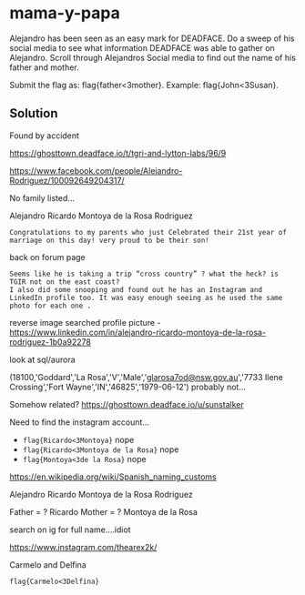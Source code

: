 # mama-y-papa

Alejandro has been seen as an easy mark for DEADFACE. 
Do a sweep of his social media to see what information DEADFACE was able to gather on Alejandro. 
Scroll through Alejandros Social media to find out the name of his father and mother.

Submit the flag as: flag{father<3mother}. Example: flag{John<3Susan}.

## Solution

Found by accident

https://ghosttown.deadface.io/t/tgri-and-lytton-labs/96/9

https://www.facebook.com/people/Alejandro-Rodriguez/100092649204317/

No family listed...

Alejandro Ricardo Montoya de la Rosa Rodriguez

```
Congratulations to my parents who just Celebrated their 21st year of marriage on this day! very proud to be their son!
```

back on forum page

```
Seems like he is taking a trip “cross country” ? what the heck? is TGIR not on the east coast?
I also did some snooping and found out he has an Instagram and LinkedIn profile too. It was easy enough seeing as he used the same photo for each one .

```

reverse image searched profile picture - https://www.linkedin.com/in/alejandro-ricardo-montoya-de-la-rosa-rodriguez-1b0a92278


look at sql/aurora

(18100,'Goddard','La Rosa','V','Male','glarosa7od@nsw.gov.au','7733 Ilene Crossing','Fort Wayne','IN','46825','1979-06-12')
probably not...

Somehow related? https://ghosttown.deadface.io/u/sunstalker

Need to find the instagram account...

- `flag{Ricardo<3Montoya}` nope
- `flag{Ricardo<3Montoya de la Rosa}` nope
- `flag{Montoya<3de la Rosa}` nope

https://en.wikipedia.org/wiki/Spanish_naming_customs

Alejandro Ricardo Montoya de la Rosa Rodriguez

Father = ? Ricardo
Mother = ? Montoya de la Rosa

search on ig for full name....idiot

https://www.instagram.com/thearex2k/

Carmelo and Delfina

`flag{Carmelo<3Delfina}`
